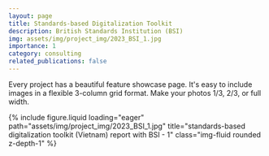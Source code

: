 ```yaml
---
layout: page
title: Standards-based Digitalization Toolkit
description: British Standards Institution (BSI)
img: assets/img/project_img/2023_BSI_1.jpg
importance: 1
category: consulting
related_publications: false
---
```


Every project has a beautiful feature showcase page.
It's easy to include images in a flexible 3-column grid format.
Make your photos 1/3, 2/3, or full width.

<div class="row">
    <div>
        {% include figure.liquid loading="eager" path="assets/img/project_img/2023_BSI_1.jpg" title="standards-based digitalization toolkit (Vietnam) report with BSI - 1" class="img-fluid rounded z-depth-1" %}
    </div>
</div>
